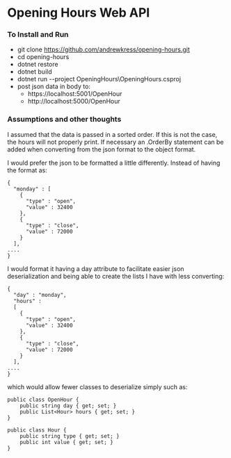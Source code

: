 # Opening Hours Web API

### To Install and Run

- git clone https://github.com/andrewkress/opening-hours.git
- cd opening-hours
- dotnet restore
- dotnet build
- dotnet run --project OpeningHours\OpeningHours.csproj
- post json data in body to:
  - https://localhost:5001/OpenHour
  - http://localhost:5000/OpenHour

### Assumptions and other thoughts

I assumed that the data is passed in a sorted order.  If this is not the case, the hours will not properly print.  If necessary an .OrderBy statement can be added when converting from the json format to the object format.

I would prefer the json to be formatted a little differently.  Instead of having the format as:
```
{
  "monday" : [
    {
      "type" : "open",
      "value" : 32400
    },
    {
      "type" : "close",
      "value" : 72000
    }
  ],
....
}
```

I would format it having a day attribute to facilitate easier json deserialization and being able to create the lists I have with less converting:

```
{
  "day" : "monday",
  "hours" :
  [
    {
      "type" : "open",
      "value" : 32400
    },
    {
      "type" : "close",
      "value" : 72000
    }
  ],
....
}
```

which would allow fewer classes to deserialize simply such as:
```
public class OpenHour {
    public string day { get; set; }
    public List<Hour> hours { get; set; }
}

public class Hour {
    public string type { get; set; }
    public int value { get; set; }
}
```